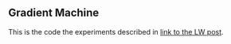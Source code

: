 ## Gradient Machine

This is the code the experiments described in [link to the LW post](https://www.lesswrong.com/posts/7Z3Z3Z3Z3Z3Z3Z3Z3/gradient-machine).